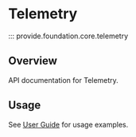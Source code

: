 # Telemetry

::: provide.foundation.core.telemetry

## Overview

API documentation for Telemetry.

## Usage

See [User Guide](../../guide/index.md) for usage examples.
